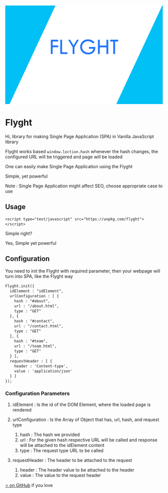 ![Flyght](https://github.com/aj1thkr1sh/flyght/blob/main/flyght.png?raw=true)

# Flyght
Hi, library for making Single Page Application (SPA) in Vanilla JavaScript library

Flyght works based ```window.loction.hash``` whenever the hash changes, the configured URL will be triggered and page will be loaded

One can easily make Single Page Application using the Flyght

Simple, yet powerful

Note : Single Page Application might affect SEO, choose appropriate case to use

## Usage
```
<script type="text/javascript" src="https://unpkg.com/flyght"></script>
```
Simple right?

Yes, Simple yet powerful

## Configuration

You need to init the Flyght with required parameter, then your webpage will turn into SPA, like the Flyght way

```
Flyght.init({
  idElement : "idElement",
  urlConfiguration : [ {
    hash : "#about",
    url : "/about.html",
    type : "GET"
  }, {
    hash : "#contact",
    url : "/contact.html",
    type : "GET"
  }, {
    hash : "#team",
    url : "/team.html",
    type : "GET"
  } ],
  requestHeader : [ {
    header : 'Content-type',
    value : 'application/json'
  } ]
});
```
### Configuration Parameters

1. idElement : Is the id of the DOM Element, where the loaded page is rendered

2. urlConfiguration : Is the Array of Object that has, url, hash, and request type
      1. hash : The hash we provided
      2. url : For the given hash respective URL will be called and response will be attached to the idElement content
      3. type : The request type URL to be called
3. requestHeader : The header to be attached to the request
      1. header : The header value to be attached to the header
      2. value : The value to the request header

[:star: on GitHub](https://github.com/aj1thkr1sh/flyght) if you love

